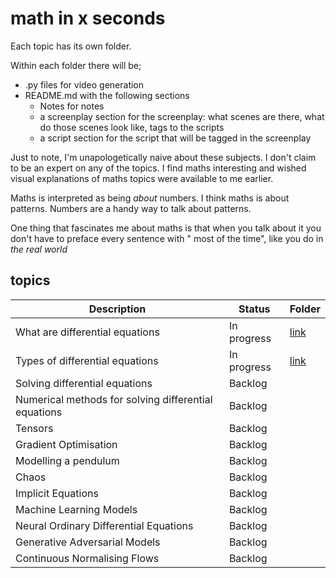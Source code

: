 # math in x seconds

Each topic has its own folder.

Within each folder there will be;

- .py files for video generation
- README.md with the following sections
    - Notes for notes
    - a screenplay section for the screenplay: what scenes are there, what do those scenes look like, tags to the
      scripts
    - a script section for the script that will be tagged in the screenplay

Just to note, I'm unapologetically naive about these subjects. I don't claim to be an expert on any of the topics. I
find maths interesting and wished visual explanations of maths topics were available to me earlier.

Maths is interpreted as being _about_ numbers. I think maths is about patterns. Numbers are a handy way to talk about
patterns.

One thing that fascinates me about maths is that when you talk about it you don't have to preface every sentence with "
most of the time", like you do in _the real world_

## topics

| Description                                          | Status      | Folder                           |
|------------------------------------------------------|-------------|----------------------------------|
| What are differential equations                      | In progress | [link](https://github.com/darshan-hindocha/math-in-y-seconds/tree/main/what_are_differential_equations) |
| Types of differential equations                      | In progress | [link](https://github.com/darshan-hindocha/math-in-y-seconds/tree/main/types_of_differential_equations) |
| Solving differential equations                       | Backlog     ||
| Numerical methods for solving differential equations | Backlog     ||
| Tensors                                              | Backlog     ||
| Gradient Optimisation                                | Backlog     ||
| Modelling a pendulum                                 | Backlog     ||
| Chaos                                                | Backlog     ||
| Implicit Equations                                   | Backlog     ||
| Machine Learning Models                              | Backlog     ||
| Neural Ordinary Differential Equations               | Backlog     ||
| Generative Adversarial Models                        | Backlog     ||
| Continuous Normalising Flows                         | Backlog     ||

